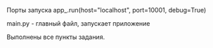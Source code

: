 Порты запуска app_.run(host="localhost", port=10001, debug=True)

main.py - главный файл, запускает приложение

Выполнены все пункты задания.




